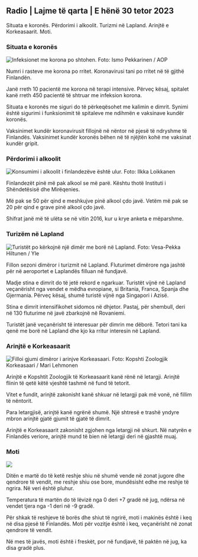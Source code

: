 ## Radio \| Lajme të qarta \| E hënë 30 tetor 2023

Situata e koronës. Përdorimi i alkoolit. Turizmi në Lapland. Arinjtë e Korkeasaarit. Moti.

### Situata e koronës

![Infeksionet me korona po shtohen. Foto: Ismo Pekkarinen / AOP](https://images.cdn.yle.fi/image/upload/c_crop,h_1992,w_3543,x_0,y_232/ar_1.777777777777777,c_fill,g_5,w_1.q_auto:eco/f_auto/fl_lossy/v1698673937/39-1193332653fb40a9c4a2)

Numri i rasteve me korona po rritet. Koronavirusi tani po rritet në të gjithë Finlandën.

Janë rreth 10 pacientë me korona në terapi intensive. Përveç kësaj, spitalet kanë rreth 450 pacientë të shtruar me infeksion korona.

Situata e koronës me siguri do të përkeqësohet me kalimin e dimrit. Synimi është sigurimi i funksionimit të spitaleve me ndihmën e vaksinave kundër koronës.

Vaksinimet kundër koronavirusit fillojnë në nëntor në pjesë të ndryshme të Finlandës. Vaksinimet kundër koronës bëhen në të njëjtën kohë me vaksinat kundër gripit.

### Përdorimi i alkoolit

![Konsumimi i alkoolit i finlandezëve është ulur. Foto: Ilkka Loikkanen](https://images.cdn.yle.fi/image/upload/c_crop,h_2160,w_3840,x_0,y_325/ar_1.7777777777777777,c_fill,g_faces,h_pr_670,eco/f_auto/fl_lossy/v1682602904/39-1105424644a7b35b4046)

Finlandezët pinë më pak alkool se më parë. Kështu thotë Instituti i Shëndetësisë dhe Mirëqenies.

Më pak se 50 për qind e meshkujve pinë alkool çdo javë. Vetëm më pak se 20 për qind e grave pinë alkool çdo javë.

Shifrat janë më të ulëta se në vitin 2016, kur u krye anketa e mëparshme.

### Turizëm në Lapland

![Turistët po kërkojnë një dimër me borë në Lapland. Foto: Vesa-Pekka Hiltunen / Yle](https://images.cdn.yle.fi/image/upload/c_crop,h_3375,w_6000,x_0,y_473/ar_1.777777777777777,c_fill_1_200,g_10,c_fill_1_200,g_100,g_2000/q_auto:eco/f_auto/fl_lossy/v1673250132/39-105687963bbc441bd57b)

Fillon sezoni dimëror i turizmit në Lapland. Fluturimet dimërore nga jashtë për në aeroportet e Laplandës filluan në fundjavë.

Madje stina e dimrit do të jetë rekord e ngarkuar. Turistët vijnë në Lapland veçanërisht nga vendet e mëdha evropiane, si Britania, Franca, Spanja dhe Gjermania. Përveç kësaj, shumë turistë vijnë nga Singapori i Azisë.

Stina e dimrit intensifikohet sidomos në dhjetor. Pastaj, për shembull, deri në 130 fluturime në javë zbarkojnë në Rovaniemi.

Turistët janë veçanërisht të interesuar për dimrin me dëborë. Tetori tani ka qenë me borë në Lapland dhe kjo ka rritur interesin në Lapland.

### Arinjtë e Korkeasaarit

![Filloi gjumi dimëror i arinjve Korkeasaari. Foto: Kopshti Zoologjik Korkeasaari / Mari Lehmonen](https://images.cdn.yle.fi/image/upload/c_crop,h_3239,w_5759,x_0,y_0/ar_1.777777777777777,c_fill,g_501,0w_1/q_auto:eco/f_auto/fl_lossy/v1698664391/39-1193141653f687431ff4)

Arinjtë e Kopshtit Zoologjik të Korkeasaarit kanë rënë në letargji. Arinjtë flinin të qetë këtë vjeshtë tashmë në fund të tetorit.

Vitet e fundit, arinjtë zakonisht kanë shkuar në letargji pak më vonë, në fillim të nëntorit.

Para letargjisë, arinjtë kanë ngrënë shumë. Një shtresë e trashë yndyre mbron arinjtë gjatë gjumit të gjatë të dimrit.

Arinjtë e Korkeasaarit zakonisht zgjohen nga letargji në shkurt. Në natyrën e Finlandës veriore, arinjtë mund të bien në letargji deri në gjashtë muaj.

### Moti

![](https://images.cdn.yle.fi/image/upload/c_crop,h_1080,w_1919,x_0,y_0/ar_1.777777777777777,c_fill,g_faces,h_675,w_12.1200d/f_auto/fl_lossy/v1698681609/39-1193390653fd2ed08682)

Ditën e martë do të ketë reshje shiu në shumë vende në zonat jugore dhe qendrore të vendit, me reshje shiu ose bore, mundësisht edhe me reshje të ngrira. Në veri është pluhur.

Temperatura të martën do të lëvizë nga 0 deri +7 gradë në jug, ndërsa në vendet tjera nga -1 deri në -9 gradë.

Për shkak të reshjeve të borës dhe shiut të ngrirë, moti i makinës është i keq në disa pjesë të Finlandës. Moti për vozitje është i keq, veçanërisht në zonat qendrore të vendit.

Në mes të javës, moti është i freskët, por në fundjavë, të paktën në jug, ka disa gradë plus.